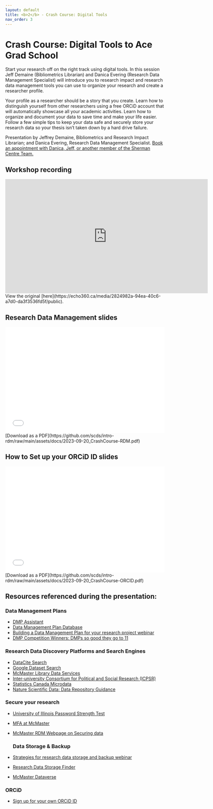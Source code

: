 ```yaml
---
layout: default
title: <b>2</b> - Crash Course: Digital Tools
nav_order: 3
---
```


# Crash Course: Digital Tools to Ace Grad School

Start your research off on the right track using digital tools. In this session Jeff Demaine (Bibliometrics Librarian) and Danica Evering (Research Data Management Specialist) will introduce you to research impact and research data management tools you can use to organize your research and create a researcher profile. 

Your profile as a researcher should be a story that you create. Learn how to distinguish yourself from other researchers using a free ORCiD account that will automatically showcase all your academic activities. 
Learn how to organize and document your data to save time and make your life easier. Follow a few simple tips to keep your data safe and securely store your research data so your thesis isn’t taken down by a hard drive failure.

Presentation by Jeffrey Demaine, Bibliometrics and Research Impact Librarian; and Danica Evering, Research Data Management Specialist.
[Book an appointment with Danica, Jeff, or another member of the Sherman Centre Team.](https://libcal.mcmaster.ca/appointments/)

## Workshop recording
<iframe height="360" width="640" allowfullscreen frameborder=0 src="https://echo360.ca/media/2824982a-94ea-40c6-a7d0-da3f3536fd5f/public"></iframe>
View the original [here](https://echo360.ca/media/2824982a-94ea-40c6-a7d0-da3f3536fd5f/public).

## Research Data Management slides
<div style="position:relative;padding-top:66.25%;">
<iframe src="//docs.google.com/viewer?url=https://github.com/scds/intro-rdm/raw/main/assets/docs/2023-09-20_CrashCourse-RDM.pdf?dl=0&hl=en_US&embedded=true" class="gde-frame" style="position:absolute;top:0;left:0;width:100%;height:100%;border:none;" scrolling="no"></iframe>
</div>
[Download as a PDF](https://github.com/scds/intro-rdm/raw/main/assets/docs/2023-09-20_CrashCourse-RDM.pdf)
<br>

## How to Set up your ORCiD ID slides
<div style="position:relative;padding-top:66.25%;">
<iframe src="//docs.google.com/viewer?url=https://github.com/scds/intro-rdm/raw/main/assets/docs/2023-09-20_CrashCourse-ORCID.pdf?dl=0&hl=en_US&embedded=true" class="gde-frame" style="position:absolute;top:0;left:0;width:100%;height:100%;border:none;" scrolling="no"></iframe>
</div>
[Download as a PDF](https://github.com/scds/intro-rdm/raw/main/assets/docs/2023-09-20_CrashCourse-ORCID.pdf)
<br>

## Resources referenced during the presentation:

### Data Management Plans
* [DMP Assistant](https://dmp-pgd.ca/)
* [Data Management Plan Database](https://rdm.mcmaster.ca/dmps)
* [Building a Data Management Plan for your research project webinar](scds.github.io/intro-rdm/dmp)
* [DMP Competition Winners: DMPs so good they go to 11](https://blog.dmptool.org/2021/05/19/dmp-competition-winners-dmps-so-good-they-go-to-11/)

### Research Data Discovery Platforms and Search Engines
* [DataCite Search](https://search.datacite.org/)
* [Google Dataset Search](https://datasetsearch.research.google.com/)
* [McMaster Library Data Services](https://library.mcmaster.ca/services/data-services)
* [Inter-university Consortium for Political and Social Research (ICPSR)](https://www.icpsr.umich.edu/)
* [Statistics Canada Microdata](https://www.statcan.gc.ca/en/microdata)
* [Nature Scientific Data: Data Repository Guidance](https://www.nature.com/sdata/policies/repositories)

### Secure your research
* [University of Illinois Password Strength Test](https://www.uic.edu/apps/strong-password/)
* [MFA at McMaster](https://office365.mcmaster.ca/mfa/)
* [McMaster RDM Webpage on Securing data](https://rdm.mcmaster.ca/secure)

  ### Data Storage & Backup
* [Strategies for research data storage and backup webinar](storage)
* [Research Data Storage Finder](https://u.mcmaster.ca/storagefinder)
* [McMaster Dataverse](https://borealisdata.ca/dataverse/mcmaster)

### ORCiD
* [Sign up for your own ORCiD ID](https://orcid.org/register)
